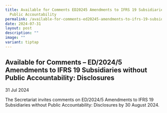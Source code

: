 ```yaml
---
title: Available for Comments ED20245 Amendments to IFRS 19 Subsidiaries without
  Public Accountability
permalink: /available-for-comments-ed20245-amendments-to-ifrs-19-subsidiaries-without-public-accountability/
date: 2024-07-31
layout: post
description: ""
image: ""
variant: tiptap
---
```

<h2>Available for Comments – ED/2024/5 Amendments to IFRS 19 Subsidiaries without Public Accountability: Disclosures</h2>
<p>31 Jul 2024</p>
<p>The Secretariat invites comments on ED/2024/5 Amendments to IFRS 19 Subsidiaries
without Public Accountability: Disclosures by 30 August 2024.</p>